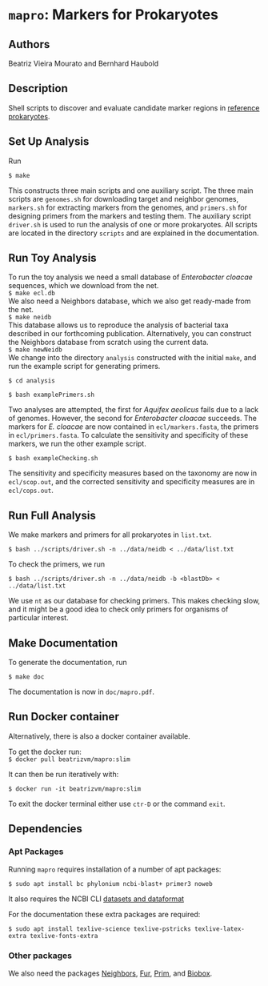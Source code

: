 # `mapro`: Markers for Prokaryotes
## Authors
Beatriz Vieira Mourato and Bernhard Haubold

## Description

Shell scripts to discover and evaluate candidate marker regions in
[reference
prokaryotes](https://https://ftp.ncbi.nlm.nih.gov/genomes/GENOME_REPORTS/prok_reference_genomes.txt).

## Set Up Analysis

Run

`$ make`  

This constructs three main scripts and one auxiliary script. The three
main scripts are `genomes.sh` for downloading target and neighbor
genomes, `markers.sh` for extracting markers from the genomes, and
`primers.sh` for designing primers from the markers and testing
them. The auxiliary script `driver.sh` is used to run the analysis of
one or more prokaryotes. All scripts are located in the directory
`scripts` and are explained in the documentation.

## Run Toy Analysis
To run the toy analysis we need a small database of *Enterobacter
cloacae* sequences, which we download from the net.  
`$ make ecl.db`  
We also need a Neighbors database, which we also get ready-made from
the net.  
`$ make neidb`  
This database allows us to reproduce the
analysis of bacterial taxa described in our forthcoming publication. Alternatively, you can
construct the Neighbors database from scratch using the current data.  
`$ make newNeidb`  
We change into the directory `analysis` constructed with
the initial `make`, and run the example script for
generating primers.

`$ cd analysis`

`$ bash examplePrimers.sh`

Two analyses are attempted, the first for *Aquifex aeolicus* fails due
to a lack of genomes. However, the second for *Enterobacter cloacae*
succeeds. The markers for *E. cloacae* are now contained in
`ecl/markers.fasta`, the primers in `ecl/primers.fasta`. To calculate
the sensitivity and specificity of these markers, we run the other
example script.

`$ bash exampleChecking.sh`

The sensitivity and specificity measures based on the taxonomy are now
in `ecl/scop.out`, and the corrected sensitivity and specificity
measures are in `ecl/cops.out`.

## Run Full Analysis

We make markers and primers for all prokaryotes in `list.txt`.  

`$ bash ../scripts/driver.sh -n ../data/neidb < ../data/list.txt`  

To check the primers, we run  

`$ bash ../scripts/driver.sh -n ../data/neidb -b <blastDb> < ../data/list.txt`  

We use `nt` as our database for checking primers. This makes checking
slow, and it might be a good idea to check only primers for organisms
of particular interest.

## Make Documentation

To generate the documentation, run

`$ make doc`  

The documentation is now in `doc/mapro.pdf`.

## Run Docker container
Alternatively, there is also a docker container available.

To get the docker run: \
`$ docker pull beatrizvm/mapro:slim`

It can then be run iteratively with:

`$ docker run -it beatrizvm/mapro:slim`

To exit the docker terminal either use `ctr-D` or the command  `exit`.

## Dependencies
### Apt Packages

Running `mapro` requires installation of a number of apt packages:

`$ sudo apt install bc phylonium ncbi-blast+ primer3 noweb`

It also requires the NCBI CLI [datasets and dataformat](https://www.ncbi.nlm.nih.gov/datasets/docs/v2/download-and-install/)

For the documentation these extra packages are required:  

`$ sudo apt install texlive-science texlive-pstricks
texlive-latex-extra texlive-fonts-extra`


### Other packages

We also need the packages
[Neighbors](https://github.com/evolbioinf/neighbors),
[Fur](https://github.com/evolbiofinf/fur),
[Prim](https://github.com/evolbioinf/prim), and
[Biobox](https://github.com/evolbioinf/biobox).


